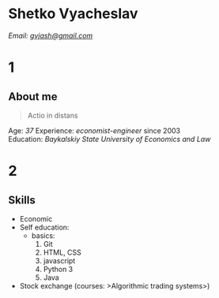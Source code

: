 # Shetko Vyacheslav

*Email: gvjash@gmail.com*

# 1
About me
------------------
> Actio in distans

Age: *37*
Experience: *economist-engineer* since 2003\
Education: *Baykalskiy State University of Economics and Law*


# 2
Skills
------------------
- Economic
- Self education:
  - basics: 
    1. Git
    2. HTML, CSS
    3. javascript
    4. Python 3
    5. Java
- Stock exchange (courses: >Algorithmic trading systems>)

  
